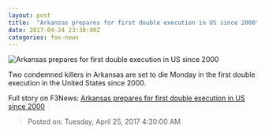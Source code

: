 ```yaml
---
layout: post
title:  "Arkansas prepares for first double execution in US since 2000"
date: 2017-04-24 23:30:00Z
categories: fox-news
---
```


![Arkansas prepares for first double execution in US since 2000](http://a57.foxnews.com/images.foxnews.com/content/fox-news/us/2017/04/24/arkansas-prepares-for-1st-double-execution-in-us-since-2000/_jcr_content/par/featured-media/media-0.img.jpg/876/493/1493032675228.jpg?ve=1&tl=1)

Two condemned killers in Arkansas are set to die Monday in the first double execution in the United States since 2000.


Full story on F3News: [Arkansas prepares for first double execution in US since 2000](http://www.f3nws.com/n/nFKYMB)

> Posted on: Tuesday, April 25, 2017 4:30:00 AM
